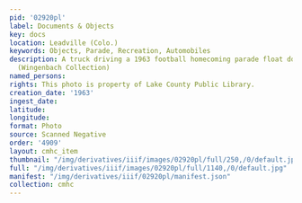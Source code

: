 ```yaml
---
pid: '02920pl'
label: Documents & Objects
key: docs
location: Leadville (Colo.)
keywords: Objects, Parade, Recreation, Automobiles
description: A truck driving a 1963 football homecoming parade float down a street
  (Wingenbach Collection)
named_persons: 
rights: This photo is property of Lake County Public Library.
creation_date: '1963'
ingest_date: 
latitude: 
longitude: 
format: Photo
source: Scanned Negative
order: '4909'
layout: cmhc_item
thumbnail: "/img/derivatives/iiif/images/02920pl/full/250,/0/default.jpg"
full: "/img/derivatives/iiif/images/02920pl/full/1140,/0/default.jpg"
manifest: "/img/derivatives/iiif/02920pl/manifest.json"
collection: cmhc
---
```

